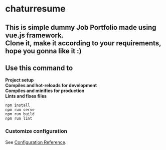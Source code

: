 # chaturresume

## This is simple dummy Job Portfolio made using vue.js framework. <br> Clone it, make it according to your requirements, hope you gonna like it :)

## Use this command to 
**Project setup** <br>
**Compiles and hot-reloads for development** <br> 
**Compiles and minifies for production** <br>
**Lints and fixes files**

```
npm install
npm run serve
npm run build
npm run lint
```

### Customize configuration
See [Configuration Reference](https://cli.vuejs.org/config/).
